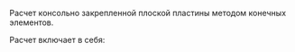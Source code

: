 Расчет консольно закрепленной плоской пластины методом конечных элементов.

Расчет включает в себя:
